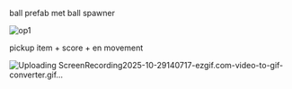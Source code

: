 
ball prefab met ball spawner

![op1](https://github.com/user-attachments/assets/a04f6d64-9a24-4d00-b7ee-e7e3a4197e05)


pickup item + score + en movement

![Uploading ScreenRecording2025-10-29140717-ezgif.com-video-to-gif-converter.gif…]()

